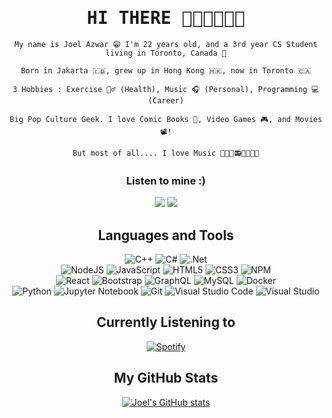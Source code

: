  <h1 align="center" style="font-family:monospace;font-weight:900">HI THERE 😵‍💫😵‍💫😵‍💫</h1>

<div align="center">

```
My name is Joel Azwar 😁 I'm 22 years old, and a 3rd year CS Student living in Toronto, Canada 🍁

Born in Jakarta 🇮🇩, grew up in Hong Kong 🇭🇰, now in Toronto 🇨🇦

3 Hobbies : Exercise 🏋️‍♂️ (Health), Music 🎧 (Personal), Programming 💻 (Career)

Big Pop Culture Geek. I love Comic Books 📕, Video Games 🎮, and Movies 📽️!

But most of all.... I love Music 🎵🎶🎸📻🎹🎸🎺🎻
``` 


### Listen to mine :)
<a href="https://open.spotify.com/artist/3xljo6K6D0xcncseff9h7a?si=DCA2LXGCSF2h_JPzo9pOyg"><img src="https://img.shields.io/badge/Spotify-1ED760?style=for-the-badge&logo=spotify&logoColor=white"></a> <a href="https://music.apple.com/artist/blujazz/1546143629"><img src="https://img.shields.io/badge/Apple_Music-9933CC?style=for-the-badge&logo=apple-music&logoColor=white"></a>





## Languages and Tools

 ![C++](https://img.shields.io/badge/c++-%2300599C.svg?style=for-the-badge&logo=c%2B%2B&logoColor=white) ![C#](https://img.shields.io/badge/c%23-%23239120.svg?style=for-the-badge&logo=c-sharp&logoColor=white) ![.Net](https://img.shields.io/badge/.NET-5C2D91?style=for-the-badge&logo=.net&logoColor=white) <br> ![NodeJS](https://img.shields.io/badge/node.js-%2343853D.svg?style=for-the-badge&logo=node.js&logoColor=white) ![JavaScript](https://img.shields.io/badge/javascript-%23323330.svg?style=for-the-badge&logo=javascript&logoColor=%23F7DF1E) ![HTML5](https://img.shields.io/badge/html5-%23E34F26.svg?style=for-the-badge&logo=html5&logoColor=white) ![CSS3](https://img.shields.io/badge/css3-%231572B6.svg?style=for-the-badge&logo=css3&logoColor=white) ![NPM](https://img.shields.io/badge/NPM-%23000000.svg?style=for-the-badge&logo=npm&logoColor=white)<br> ![React](https://img.shields.io/badge/react-%2320232a.svg?style=for-the-badge&logo=react&logoColor=%2361DAFB) ![Bootstrap](https://img.shields.io/badge/bootstrap-%23563D7C.svg?style=for-the-badge&logo=bootstrap&logoColor=white) ![GraphQL](https://img.shields.io/badge/-GraphQL-E10098?style=for-the-badge&logo=graphql&logoColor=white) ![MySQL](https://img.shields.io/badge/mysql-%2300f.svg?style=for-the-badge&logo=mysql&logoColor=white) ![Docker](https://img.shields.io/badge/docker-%230db7ed.svg?style=for-the-badge&logo=docker&logoColor=white)<br>![Python](https://img.shields.io/badge/python-3670A0?style=for-the-badge&logo=python&logoColor=ffdd54) ![Jupyter Notebook](https://img.shields.io/badge/jupyter-%23FA0F00.svg?style=for-the-badge&logo=jupyter&logoColor=white) ![Git](https://img.shields.io/badge/git-%23F05033.svg?style=for-the-badge&logo=git&logoColor=white) ![Visual Studio Code](https://img.shields.io/badge/VisualStudioCode-0078d7.svg?style=for-the-badge&logo=visual-studio-code&logoColor=white) ![Visual Studio](https://img.shields.io/badge/VisualStudio-5C2D91.svg?style=for-the-badge&logo=visual-studio&logoColor=white)

## Currently Listening to
[![Spotify](https://jazwar-spotify.vercel.app/api/spotify)](https://open.spotify.com/user/11132674839?si=6c175e78f85d4eb3)

## My GitHub Stats
[![Joel's GitHub stats](https://github-readme-stats.vercel.app/api?username=joelazwar&showicons=true&theme=tokyonight)](https://github.com/joelazwar/github-readme-stats)

</div>
